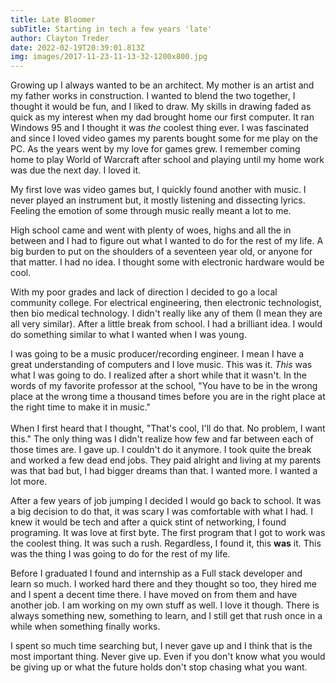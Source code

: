 ```yaml
---
title: Late Bloomer
subTitle: Starting in tech a few years 'late'
author: Clayton Treder
date: 2022-02-19T20:39:01.813Z
img: images/2017-11-23-11-13-32-1200x800.jpg
---
```

Growing up I always wanted to be an architect. My mother is an artist and my father works in construction. I wanted to blend the two together, I thought it would be fun, and I liked to draw. My skills in drawing faded as quick as my interest when my dad brought home our first computer. It ran Windows 95 and I thought it was *the*  coolest thing ever. I was fascinated and since I loved video games my parents bought some for me play on the PC. As the years went by my love for games grew. I remember coming home to play World of Warcraft after school and playing until my home work was due the next day. I loved it. 

My first love was video games but, I quickly found another with music. I never played an instrument but, it mostly listening and dissecting lyrics. Feeling the emotion of some through music really meant a lot to me. 

High school came and went with plenty of woes, highs and all the in between and I had to figure out what I wanted to do for the rest of my life. A big burden to put on the shoulders of a seventeen year old, or anyone for that matter. I had no idea. I thought some with electronic hardware would be cool. 

With my poor grades and lack of direction I decided to go a local community college. For electrical engineering, then electronic technologist, then bio medical technology. I didn't really like any of them (I mean they are all very similar). After a little break from school. I had a brilliant idea. I would do something similar to what I wanted when I was young.

I was going to be a music producer/recording engineer.  I mean I have a great understanding of computers and I love music. This was it. *This* was what I was going to do. I realized after a short while that it wasn't. In the words of my favorite professor at the school, "You have to be in the wrong place at the wrong time a thousand times before you are in the right place at the right time to make it in music."\
\
When I first heard that I thought, "That's cool, I'll do that. No problem, I want this." The only thing was I didn't realize how few and far between each of those times are. I gave up. I couldn't do it anymore. I took quite the break and worked a few dead end jobs. They paid alright and living at my parents was that bad but, I had bigger dreams than that. I wanted more. I wanted a lot more. 

After a few years of job jumping I decided I would go back to school. It was a big decision to do that, it was scary I was comfortable with what I had. I knew it would be tech and after a quick stint of networking, I found programing. It was love at first byte. The first program that I got to work was the coolest thing. It was such a rush. Regardless, I found it, this **was** it. This was the thing I was going to do for the rest of my life.

Before I graduated I found and internship as a Full stack developer and learn so much. I worked hard there and they thought so too, they hired me and I spent a decent time there. I have moved on from them and have another job. I am working on my own stuff as well. I love it though. There is always something new, something to learn, and I still get that rush once in a while when something finally works.

I spent so much time searching but, I never gave up and I think that is the most important thing. Never give up. Even if you don't know what you would be giving up or what the future holds don't stop chasing what you want.